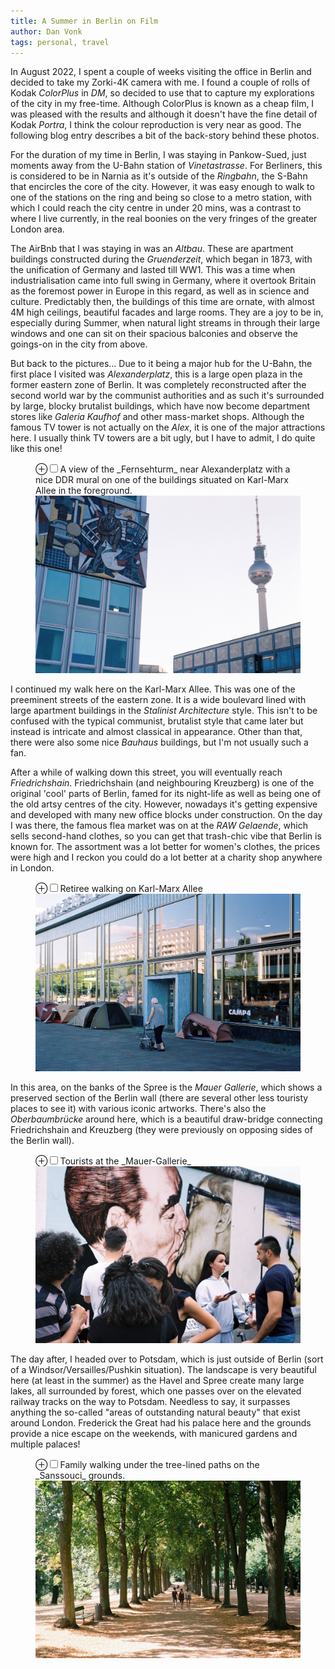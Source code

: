 ```yaml
---
title: A Summer in Berlin on Film
author: Dan Vonk
tags: personal, travel
---
```


In August 2022, I spent a couple of weeks visiting the office in Berlin and decided
to take my Zorki-4K camera with me. I found a couple of rolls of Kodak _ColorPlus_ in _DM_, so 
decided to use that to capture my explorations of the city in my free-time. 
Although ColorPlus is known as a cheap film, I was pleased with the results and although
it doesn't have the fine detail of Kodak _Portra_, I think the colour reproduction is very near
as good. The following blog entry describes a bit of the back-story behind these photos.

For the duration of my time in Berlin, I was staying in Pankow-Sued, just moments
away from the U-Bahn station of _Vinetastrasse_. For Berliners, this is considered to be in Narnia
as it's outside of the _Ringbahn_, the S-Bahn that encircles the core of the city. However, it was
easy enough to walk to one of the stations on the ring and being so close to a metro station, with
which I could reach the city centre in under 20 mins, was a contrast to where I live currently,
in the real boonies on the very fringes of the greater London area.

The AirBnb that I was staying in was an _Altbau_. These are apartment buildings constructed during the _Gruenderzeit_,
which began in 1873, with the unification of Germany and lasted till WW1. This was a time when industrialisation
came into full swing in Germany, where it overtook Britain as the foremost power in Europe in this regard, as well
as in science and culture. Predictably then, the buildings of this time are ornate, with almost 4M high ceilings,
beautiful facades and large rooms. They are a joy to be in, especially during Summer, when natural light streams
in through their large windows and one can sit on their spacious balconies and observe the goings-on in the city from above.

But back to the pictures... Due to it being a major hub for the U-Bahn, the first place I visited was _Alexanderplatz_, this is a large open plaza in the former eastern zone of Berlin. It was completely reconstructed after the second world war by the communist authorities and as such it's surrounded by large, blocky
brutalist buildings, which have now become department stores like _Galeria Kaufhof_ and other mass-market shops. Although the
famous TV tower is not actually on the _Alex_, it is one of the major attractions here. I usually think TV towers are a bit
ugly, but I have to admit, I do quite like this one!

<figure>
    <label for="alexanderplatz" class="margin-toggle">&#8853;</label><input type="checkbox" id="alexanderplatz" class="margin-toggle"/><span class="marginnote">A view of the _Fernsehturm_
    near Alexanderplatz with a nice DDR mural on one of the buildings situated on Karl-Marx Allee in the foreground.</span>
    <img src="/images/000005.JPG" alt="Fernsehturm bei Alexanderplatz" />
</figure>

I continued my walk here on the Karl-Marx Allee. This was one of the preeminent streets of the eastern zone. It is a wide
boulevard lined with large apartment buildings in the _Stalinist Architecture_ style. This isn't to be confused with the
typical communist, brutalist style that came later but instead is intricate and almost classical in appearance. Other than
that, there were also some nice _Bauhaus_ buildings, but I'm not usually such a fan. 

After a while of walking down this street, you will eventually reach
_Friedrichshain_. Friedrichshain (and neighbouring Kreuzberg) is one of the original 'cool' 
parts of Berlin, famed for its night-life as well as being one of the old artsy
centres of the city. However, nowadays it's getting expensive and developed with
many new office blocks under construction. On the day I was there, the famous flea
market was on at the _RAW Gelaende_, which sells second-hand clothes, so you can
get that trash-chic vibe that Berlin is known for. The assortment was a lot
better for women's clothes, the prices were high and I reckon you could do a lot
better at a charity shop anywhere in London.

<figure>
    <label for="kmallee" class="margin-toggle">&#8853;</label><input type="checkbox" id="kmallee" class="margin-toggle"/><span class="marginnote">Retiree walking on Karl-Marx Allee</span>
    <img src="/images/000006.JPG" alt="Retiree on KM-Allee" />
</figure>

In this area, on the banks of the Spree is the _Mauer Gallerie_, which shows a
preserved section of the Berlin wall (there are several other less touristy
places to see it) with various iconic artworks. There's also the
_Oberbaumbrücke_ around here, which is a beautiful draw-bridge connecting
Friedrichshain and Kreuzberg (they were previously on opposing sides of the
Berlin wall).

<figure>
    <label for="mauer" class="margin-toggle">&#8853;</label><input type="checkbox" id="mauer" class="margin-toggle"/><span class="marginnote">Tourists at the _Mauer-Gallerie_</span>
    <img src="/images/000032.JPG" alt="Tourists at the famous kissing mural on the berlin wall." />
</figure>

The day after, I headed over to Potsdam, which is just outside of Berlin (sort
of a Windsor/Versailles/Pushkin situation). The landscape is very beautiful here
(at least in the summer) as the Havel and Spree create many large lakes, all
surrounded by forest, which one passes over on the elevated
railway tracks on the way to Potsdam. Needless to say, it surpasses anything the
so-called "areas of outstanding natural beauty" that exist around London.
Frederick the Great had his palace here and the grounds provide a nice escape on
the weekends, with manicured gardens and multiple palaces!

<figure>
    <label for="sanssouci" class="margin-toggle">&#8853;</label><input type="checkbox" id="sanssouci" class="margin-toggle"/><span class="marginnote">Family walking under the tree-lined paths on the _Sanssouci_ grounds.</span>
    <img src="/images/000040.JPG" alt="Tree-lined path in Sanssouci" />
</figure>



